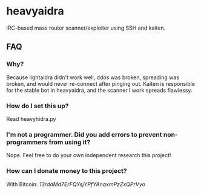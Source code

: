 # heavyaidra
IRC-based mass router scanner/exploiter using SSH and kaiten.
<h2>FAQ</h2>
<h3>Why?</h3>
<p>Because lightaidra didn't work well, ddos was broken, spreading was broken, and would never re-connect after pinging out. Kaiten is responsible for the stable bot in heavyaidra, and the scanner I work spreads flawlessy.</p>
<h3>How do I set this up?</h3>
Read </i>heavyhidra.py</i>
<h3>I'm not a programmer. Did you add errors to prevent non-programmers from using it?</h3>
Nope. Feel free to do your own independent research this project!
<h3>How can I donate money to this project?</h3>
With Bitcoin: <i>13rddMd7ErFQYsjYPfYAnqxmPzZxQPrVyo</i>
